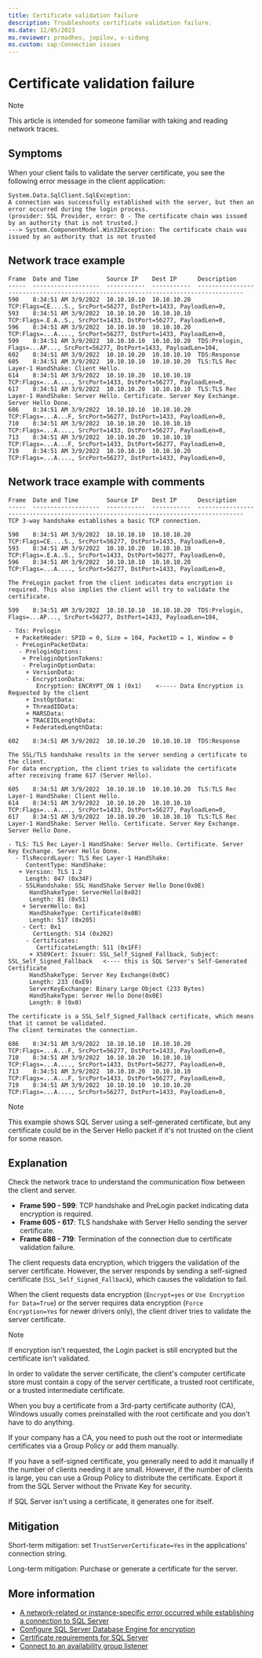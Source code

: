 ```yaml
---
title: Certificate validation failure
description: Troubleshoots certificate validation failure.
ms.date: 12/05/2023
ms.reviewer: prmadhes, jopilov, v-sidong
ms.custom: sap:Connection issues
---
```

# Certificate validation failure

> [!NOTE]
> This article is intended for someone familiar with taking and reading network traces.

## Symptoms

When your client fails to validate the server certificate, you see the following error message in the client application:

```output
System.Data.SqlClient.SqlException:
A connection was successfully established with the server, but then an error occurred during the login process.
(provider: SSL Provider, error: 0 - The certificate chain was issued by an authority that is not trusted.)
---> System.ComponentModel.Win32Exception: The certificate chain was issued by an authority that is not trusted
```

## Network trace example

```output
Frame  Date and Time        Source IP    Dest IP      Description
-----  -------------------  -----------  -----------  -----------------------------------------------------------------------------------
590    8:34:51 AM 3/9/2022  10.10.10.10  10.10.10.20  TCP:Flags=CE....S., SrcPort=56277, DstPort=1433, PayloadLen=0,
593    8:34:51 AM 3/9/2022  10.10.10.20  10.10.10.10  TCP:Flags=.E.A..S., SrcPort=1433, DstPort=56277, PayloadLen=0,
596    8:34:51 AM 3/9/2022  10.10.10.10  10.10.10.20  TCP:Flags=...A...., SrcPort=56277, DstPort=1433, PayloadLen=0,
599    8:34:51 AM 3/9/2022  10.10.10.10  10.10.10.20  TDS:Prelogin, Flags=...AP..., SrcPort=56277, DstPort=1433, PayloadLen=104,
602    8:34:51 AM 3/9/2022  10.10.10.20  10.10.10.10  TDS:Response
605    8:34:51 AM 3/9/2022  10.10.10.10  10.10.10.20  TLS:TLS Rec Layer-1 HandShake: Client Hello.
614    8:34:51 AM 3/9/2022  10.10.10.20  10.10.10.10  TCP:Flags=...A...., SrcPort=1433, DstPort=56277, PayloadLen=0,
617    8:34:51 AM 3/9/2022  10.10.10.20  10.10.10.10  TLS:TLS Rec Layer-1 HandShake: Server Hello. Certificate. Server Key Exchange. Server Hello Done.
686    8:34:51 AM 3/9/2022  10.10.10.10  10.10.10.20  TCP:Flags=...A...F, SrcPort=56277, DstPort=1433, PayloadLen=0,
710    8:34:51 AM 3/9/2022  10.10.10.20  10.10.10.10  TCP:Flags=...A...., SrcPort=1433, DstPort=56277, PayloadLen=0,
713    8:34:51 AM 3/9/2022  10.10.10.20  10.10.10.10  TCP:Flags=...A...F, SrcPort=1433, DstPort=56277, PayloadLen=0,
719    8:34:51 AM 3/9/2022  10.10.10.10  10.10.10.20  TCP:Flags=...A...., SrcPort=56277, DstPort=1433, PayloadLen=0,
```

## Network trace example with comments

```output
Frame  Date and Time        Source IP    Dest IP      Description
-----  -------------------  -----------  -----------  -----------------------------------------------------------------------------------
TCP 3-way handshake establishes a basic TCP connection.

590    8:34:51 AM 3/9/2022  10.10.10.10  10.10.10.20  TCP:Flags=CE....S., SrcPort=56277, DstPort=1433, PayloadLen=0, 
593    8:34:51 AM 3/9/2022  10.10.10.20  10.10.10.10  TCP:Flags=.E.A..S., SrcPort=1433, DstPort=56277, PayloadLen=0, 
596    8:34:51 AM 3/9/2022  10.10.10.10  10.10.10.20  TCP:Flags=...A...., SrcPort=56277, DstPort=1433, PayloadLen=0, 

The PreLogin packet from the client indicates data encryption is required. This also implies the client will try to validate the certificate.

599    8:34:51 AM 3/9/2022  10.10.10.10  10.10.10.20  TDS:Prelogin, Flags=...AP..., SrcPort=56277, DstPort=1433, PayloadLen=104,

- Tds: Prelogin
  + PacketHeader: SPID = 0, Size = 104, PacketID = 1, Window = 0
  - PreLoginPacketData:
   - PreloginOptions:
    + PreloginOptionTokens:
    - PreloginOptionData:
     + VersionData:
     - EncryptionData:
        Encryption: ENCRYPT_ON 1 (0x1)    <----- Data Encryption is Requested by the client
     + InstOptData:
     + ThreadIDData:
     + MARSData:
     + TRACEIDLengthData:
     + FederatedLengthData:

602    8:34:51 AM 3/9/2022  10.10.10.20  10.10.10.10  TDS:Response

The SSL/TLS handshake results in the server sending a certificate to the client.
For data encryption, the client tries to validate the certificate after receiving frame 617 (Server Hello).

605    8:34:51 AM 3/9/2022  10.10.10.10  10.10.10.20  TLS:TLS Rec Layer-1 HandShake: Client Hello.
614    8:34:51 AM 3/9/2022  10.10.10.20  10.10.10.10  TCP:Flags=...A...., SrcPort=1433, DstPort=56277, PayloadLen=0,
617    8:34:51 AM 3/9/2022  10.10.10.20  10.10.10.10  TLS:TLS Rec Layer-1 HandShake: Server Hello. Certificate. Server Key Exchange. Server Hello Done.

- TLS: TLS Rec Layer-1 HandShake: Server Hello. Certificate. Server Key Exchange. Server Hello Done.
  - TlsRecordLayer: TLS Rec Layer-1 HandShake:
     ContentType: HandShake:
   + Version: TLS 1.2
     Length: 847 (0x34F)
   - SSLHandshake: SSL HandShake Server Hello Done(0x0E)
      HandShakeType: ServerHello(0x02)
      Length: 81 (0x51)
    + ServerHello: 0x1
      HandShakeType: Certificate(0x0B)
      Length: 517 (0x205)
    - Cert: 0x1
       CertLength: 514 (0x202)
     - Certificates:
        CertificateLength: 511 (0x1FF)
      + X509Cert: Issuer: SSL_Self_Signed_Fallback, Subject: SSL_Self_Signed_Fallback   <---- this is SQL Server's Self-Generated Certificate
      HandShakeType: Server Key Exchange(0x0C)
      Length: 233 (0xE9)
      ServerKeyExchange: Binary Large Object (233 Bytes)
      HandShakeType: Server Hello Done(0x0E)
      Length: 0 (0x0)

The certificate is a SSL_Self_Signed_Fallback certificate, which means that it cannot be validated.
The client terminates the connection.

686    8:34:51 AM 3/9/2022  10.10.10.10  10.10.10.20  TCP:Flags=...A...F, SrcPort=56277, DstPort=1433, PayloadLen=0,
710    8:34:51 AM 3/9/2022  10.10.10.20  10.10.10.10  TCP:Flags=...A...., SrcPort=1433, DstPort=56277, PayloadLen=0,
713    8:34:51 AM 3/9/2022  10.10.10.20  10.10.10.10  TCP:Flags=...A...F, SrcPort=1433, DstPort=56277, PayloadLen=0,
719    8:34:51 AM 3/9/2022  10.10.10.10  10.10.10.20  TCP:Flags=...A...., SrcPort=56277, DstPort=1433, PayloadLen=0,
```

> [!NOTE]
> This example shows SQL Server using a self-generated certificate, but any certificate could be in the Server Hello packet if it's not trusted on the client for some reason.

## Explanation

Check the network trace to understand the communication flow between the client and server.

- **Frame 590 - 599**: TCP handshake and PreLogin packet indicating data encryption is required.
- **Frame 605 - 617**: TLS handshake with Server Hello sending the server certificate.
- **Frame 686 - 719**: Termination of the connection due to certificate validation failure.

The client requests data encryption, which triggers the validation of the server certificate. However, the server responds by sending a self-signed certificate (`SSL_Self_Signed_Fallback`), which causes the validation to fail.

When the client requests data encryption (`Encrypt=yes` or `Use Encryption for Data=True`) or the server requires data encryption (`Force Encryption=Yes` for newer drivers only), the client driver tries to validate the server certificate.

> [!NOTE]
> If encryption isn't requested, the Login packet is still encrypted but the certificate isn't validated.

In order to validate the server certificate, the client's computer certificate store must contain a copy of the server certificate, a trusted root certificate, or a trusted intermediate certificate.

When you buy a certificate from a 3rd-party certificate authority (CA), Windows usually comes preinstalled with the root certificate and you don't have to do anything.

If your company has a CA, you need to push out the root or intermediate certificates via a Group Policy or add them manually.

If you have a self-signed certificate, you generally need to add it manually if the number of clients needing it are small. However, if the number of clients is large, you can use a Group Policy to distribute the certificate. Export it from the SQL Server without the Private Key for security.

If SQL Server isn't using a certificate, it generates one for itself.

## Mitigation

Short-term mitigation: set `TrustServerCertificate=Yes` in the applications' connection string.

Long-term mitigation: Purchase or generate a certificate for the server.

## More information

- [A network-related or instance-specific error occurred while establishing a connection to SQL Server](network-related-or-instance-specific-error-occurred-while-establishing-connection.md)
- [Configure SQL Server Database Engine for encryption](/sql/database-engine/configure-windows/configure-sql-server-encryption)
- [Certificate requirements for SQL Server](/sql/database-engine/configure-windows/certificate-requirements)
- [Connect to an availability group listener](/sql/database-engine/availability-groups/windows/listeners-client-connectivity-application-failover)
